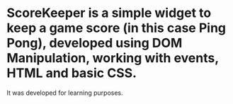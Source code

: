 # ScoreKeeper is a simple widget to keep a game score (in this case Ping Pong), developed using DOM Manipulation, working with events, HTML and basic CSS.
It was developed for learning purposes.
